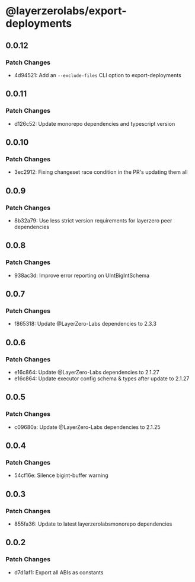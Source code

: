 # @layerzerolabs/export-deployments

## 0.0.12

### Patch Changes

- 4d94521: Add an `--exclude-files` CLI option to export-deployments

## 0.0.11

### Patch Changes

- d126c52: Update monorepo dependencies and typescript version

## 0.0.10

### Patch Changes

- 3ec2912: Fixing changeset race condition in the PR's updating them all

## 0.0.9

### Patch Changes

- 8b32a79: Use less strict version requirements for layerzero peer dependencies

## 0.0.8

### Patch Changes

- 938ac3d: Improve error reporting on UIntBigIntSchema

## 0.0.7

### Patch Changes

- f865318: Update @LayerZero-Labs dependencies to 2.3.3

## 0.0.6

### Patch Changes

- e16c864: Update @LayerZero-Labs dependencies to 2.1.27
- e16c864: Update executor config schema & types after update to 2.1.27

## 0.0.5

### Patch Changes

- c09680a: Update @LayerZero-Labs dependencies to 2.1.25

## 0.0.4

### Patch Changes

- 54cf16e: Silence bigint-buffer warning

## 0.0.3

### Patch Changes

- 855fa36: Update to latest layerzerolabsmonorepo dependencies

## 0.0.2

### Patch Changes

- d7d1af1: Export all ABIs as constants

